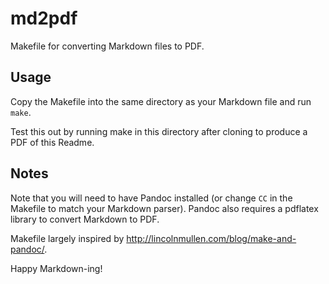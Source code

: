 # md2pdf
Makefile for converting Markdown files to PDF.

## Usage
Copy the Makefile into the same directory as your Markdown file and run `make`.

Test this out by running make in this directory after cloning to produce a PDF
of this Readme.


## Notes

Note that you will need to have Pandoc installed (or change `CC` in the Makefile
to match your Markdown parser). Pandoc also requires a pdflatex library to
convert Markdown to PDF.

Makefile largely inspired by <http://lincolnmullen.com/blog/make-and-pandoc/>.

Happy Markdown-ing!


